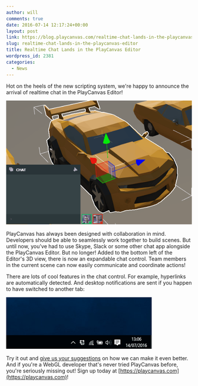 ```yaml
---
author: will
comments: true
date: 2016-07-14 12:17:24+00:00
layout: post
link: https://blog.playcanvas.com/realtime-chat-lands-in-the-playcanvas-editor/
slug: realtime-chat-lands-in-the-playcanvas-editor
title: Realtime Chat Lands in the PlayCanvas Editor
wordpress_id: 2381
categories:
  - News
---
```


Hot on the heels of the new scripting system, we're happy to announce the arrival of realtime chat in the PlayCanvas Editor!

<!-- more -->

[![chat](/assets/media/chat.gif)](/assets/media/chat.gif)

PlayCanvas has always been designed with collaboration in mind. Developers should be able to seamlessly work together to build scenes. But until now, you've had to use Skype, Slack or some other chat app alongside the PlayCanvas Editor. But no longer! Added to the bottom left of the Editor's 3D view, there is now an expandable chat control. Team members in the current scene can now easily communicate and coordinate actions!

There are lots of cool features in the chat control. For example, hyperlinks are automatically detected. And desktop notifications are sent if you happen to have switched to another tab:

[![notify](/assets/media/notify.gif)](/assets/media/notify.gif)

Try it out and [give us your suggestions](https://forum.playcanvas.com/t/realtime-chat-lands-in-the-playcanvas-editor/2155) on how we can make it even better. And if you're a WebGL developer that's never tried PlayCanvas before, you're seriously missing out! Sign up today at [https://playcanvas.com](https://playcanvas.com)!
